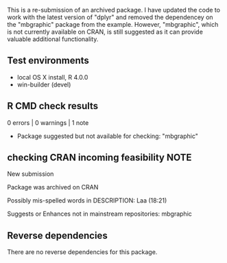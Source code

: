 This is a re-submission of an archived package. I have updated the code to work with the latest version of "dplyr" and removed the dependencey on the "mbgraphic" package from the example. However, "mbgraphic", which is not currently available on CRAN, is still suggested as it can provide valuable additional functionality.

## Test environments

* local OS X install, R 4.0.0
* win-builder (devel)

## R CMD check results

0 errors | 0 warnings | 1 note

* Package suggested but not available for checking: "mbgraphic"

## checking CRAN incoming feasibility NOTE

New submission

Package was archived on CRAN

Possibly mis-spelled words in DESCRIPTION:
  Laa (18:21)

Suggests or Enhances not in mainstream repositories:
  mbgraphic

## Reverse dependencies

There are no reverse dependencies for this package.
